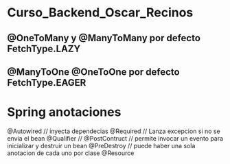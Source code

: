 # Curso_Backend_Oscar_Recinos


## @OneToMany y @ManyToMany por defecto FetchType.LAZY
## @ManyToOne @OneToOne por defecto FetchType.EAGER

# Spring anotaciones

@Autowired // inyecta dependecias
@Required // Lanza excepcion si no se envia el bean 
@Qualifier // 
@PostContruct // permite invocar un evento para inicializar y destruir un bean
@PreDestroy   // puede haber una sola anotacion de cada uno por clase
@Resource
